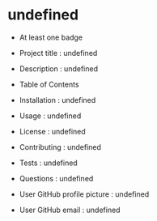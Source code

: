 
  # undefined
  
* At least one badge
* Project title                 : undefined
* Description                   : undefined

* Table of Contents             
* Installation                  : undefined
* Usage                         : undefined
* License                       : undefined
* Contributing                  : undefined
* Tests                         : undefined
* Questions                     : undefined
* User GitHub profile picture   : undefined
* User GitHub email             : undefined

  
